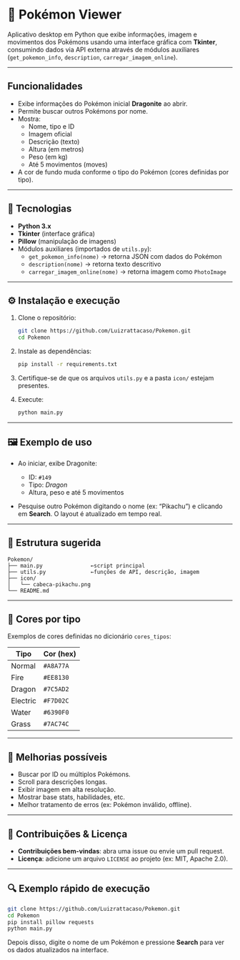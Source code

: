 # 🐉 Pokémon Viewer

Aplicativo desktop em Python que exibe informações, imagem e movimentos dos Pokémons usando uma interface gráfica com **Tkinter**, consumindo dados via API externa através de módulos auxiliares (`get_pokemon_info`, `description`, `carregar_imagem_online`).

---

## Funcionalidades

- Exibe informações do Pokémon inicial **Dragonite** ao abrir.
- Permite buscar outros Pokémons por nome.
- Mostra:
  - Nome, tipo e ID
  - Imagem oficial
  - Descrição (texto)
  - Altura (em metros)
  - Peso (em kg)
  - Até 5 movimentos (moves)
- A cor de fundo muda conforme o tipo do Pokémon (cores definidas por tipo).

---

## 🧰 Tecnologias

- **Python 3.x**  
- **Tkinter** (interface gráfica)
- **Pillow** (manipulação de imagens)
- Módulos auxiliares (importados de `utils.py`):
  - `get_pokemon_info(nome)` → retorna JSON com dados do Pokémon
  - `description(nome)` → retorna texto descritivo
  - `carregar_imagem_online(nome)` → retorna imagem como `PhotoImage`

---

## ⚙️ Instalação e execução

1. Clone o repositório:
   ```bash
   git clone https://github.com/Luizrattacaso/Pokemon.git
   cd Pokemon

2. Instale as dependências:

   ```bash
   pip install -r requirements.txt
   ```

3. Certifique-se de que os arquivos `utils.py` e a pasta `icon/` estejam presentes.

4. Execute:

   ```bash
   python main.py
   ```

---

## 🖼️ Exemplo de uso

* Ao iniciar, exibe Dragonite:

  * ID: `#149`
  * Tipo: *Dragon*
  * Altura, peso e até 5 movimentos
* Pesquise outro Pokémon digitando o nome (ex: “Pikachu”) e clicando em **Search**. O layout é atualizado em tempo real.

---

## 📁 Estrutura sugerida

```
Pokemon/
├── main.py               ←script principal
├── utils.py              ←funções de API, descrição, imagem
├── icon/
│   └── cabeca-pikachu.png
└── README.md
```

---

## 🎨 Cores por tipo

Exemplos de cores definidas no dicionário `cores_tipos`:

| Tipo     | Cor (hex) |
| -------- | --------- |
| Normal   | `#A8A77A` |
| Fire     | `#EE8130` |
| Dragon   | `#7C5AD2` |
| Electric | `#F7D02C` |
| Water    | `#6390F0` |
| Grass    | `#7AC74C` |

---

## 🚀 Melhorias possíveis

* Buscar por ID ou múltiplos Pokémons.
* Scroll para descrições longas.
* Exibir imagem em alta resolução.
* Mostrar base stats, habilidades, etc.
* Melhor tratamento de erros (ex: Pokémon inválido, offline).

---

## 🤝 Contribuições & Licença

* **Contribuições bem-vindas**: abra uma issue ou envie um pull request.
* **Licença**: adicione um arquivo `LICENSE` ao projeto (ex: MIT, Apache 2.0).

---

## 🔍 Exemplo rápido de execução

```bash
git clone https://github.com/Luizrattacaso/Pokemon.git
cd Pokemon
pip install pillow requests
python main.py
```

Depois disso, digite o nome de um Pokémon e pressione **Search** para ver os dados atualizados na interface.



